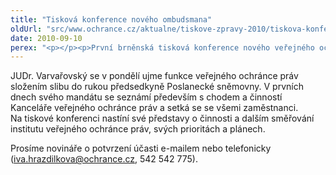 ```yaml
---
title: "Tisková konference nového ombudsmana"
oldUrl: "src/www.ochrance.cz/aktualne/tiskove-zpravy-2010/tiskova-konference-noveho-ombudsmana"
date: 2010-09-10
perex: "<p></p><p>První brněnská tisková konference nového veřejného ochránce práv JUDr. Pavla Varvařovského se uskuteční ve středu 15. září v 9:00 hod v tiskovém středisku Kanceláře veřejného ochránce práv na Údolní 39 v Brně.</p>"
---
```


<!-- imported from the old website -->

<p>JUDr. Varvařovský se v pondělí ujme funkce veřejného ochránce práv složením slibu do rukou předsedkyně Poslanecké sněmovny. V prvních dnech svého mandátu se seznámí především s chodem a činností Kanceláře veřejného ochránce práv a setká se se všemi zaměstnanci. Na tiskové konferenci nastíní své představy o činnosti a dalším směřování institutu veřejného ochránce práv, svých prioritách a plánech. </p><p>Prosíme novináře o potvrzení účasti e-mailem nebo telefonicky (<a href="mailto:iva.hrazdilkova@ochrance.cz">iva.hrazdilkova@ochrance.cz</a>, 542 542 775).</p>
